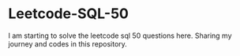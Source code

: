 # Leetcode-SQL-50
I am starting to solve the leetcode sql 50 questions here. 
Sharing my journey and codes in this repository.
